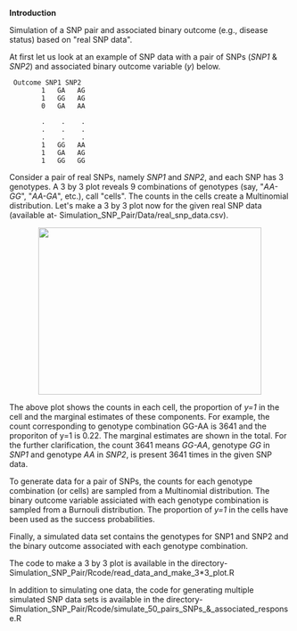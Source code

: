 **Introduction**

Simulation of a SNP pair and associated binary outcome (e.g., disease status) based on "real SNP data".

At first let us look at an example of SNP data with a pair of SNPs (_SNP1_ & _SNP2_) and associated binary outcome variable (_y_) below.
```
 Outcome SNP1 SNP2
        1   GA   AG
        1   GG   AG
        0   GA   AA
        
        .    .    .
        .    .    .
        .    .    .
        1   GG   AA
        1   GA   AG
        1   GG   GG
```

Consider a pair of real SNPs, namely _SNP1_ and _SNP2_, and each SNP has 3 genotypes. A 3 by 3 plot reveals 9 combinations of genotypes (say, "_AA-GG_", "_AA-GA_", etc.), call "cells". The counts in the cells create a Multinomial distribution. Let's make a 3 by 3 plot now for the given real SNP data (available at- Simulation_SNP_Pair/Data/real_snp_data.csv).

<p align="center">
  <img width="400" height="300" src="https://github.com/hrmazumder/Simulation_SNP_Pair/blob/main/Data/3%20by%203%20plot%20of%20SNP1%20vs%20SNP2.png">
</p>

The above plot shows the counts in each cell, the proportion of _y=1_ in the cell and the marginal estimates of these components. For example, the count corresponding to genotype combination GG-AA is 3641 and the proporiton of y=1 is 0.22. The marginal estimates are shown in the total. For the further clarification, the count 3641 means _GG-AA_, genotype _GG_ in _SNP1_ and genotype _AA_ in _SNP2_, is present 3641 times in the given SNP data. 

To generate data for a pair of SNPs, the counts for each genotype combination (or cells) are sampled from a Multinomial distribution. The binary outcome variable assiciated with each genotype combination is sampled from a Burnouli distribution. The proportion of _y=1_ in the cells have been used as the success probabilities. 

Finally, a simulated data set contains the genotypes for SNP1 and SNP2 and the binary outcome associated with each genotype combination.


The code to make a 3 by 3 plot is available in the directory- Simulation_SNP_Pair/Rcode/read_data_and_make_3*3_plot.R

In addition to simulating one data, the code for generating multiple simulated SNP data sets is available in the directory- Simulation_SNP_Pair/Rcode/simulate_50_pairs_SNPs_&_associated_response.R





